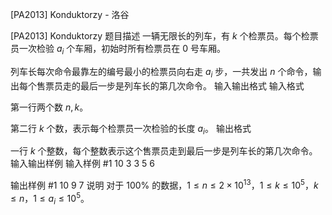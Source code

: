 



[PA2013] Konduktorzy - 洛谷














[PA2013] Konduktorzy
题目描述
一辆无限长的列车，有 $k$ 个检票员。每个检票员一次检验 $a_i$ 个车厢，初始时所有检票员在 $0$ 号车厢。

列车长每次命令最靠左的编号最小的检票员向右走 $a_i$ 步，一共发出 $n$ 个命令，输出每个售票员走的最后一步是列车长的第几次命令。
输入输出格式
输入格式

第一行两个数 $n,k$。

第二行 $k$ 个数，表示每个检票员一次检验的长度 $a_i$。
输出格式

一行 $k$ 个整数，每个整数表示这个售票员走到最后一步是列车长的第几次命令。
输入输出样例
输入样例 #1
10 3
3 5 6

输出样例 #1
10 9 7
说明
对于 $100\%$ 的数据，$1\le n\le 2\times 10^{13}$，$1\le k\le 10^5$，$k\le n$，$1\le a_i\le 10^5$。






